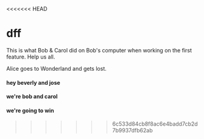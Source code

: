 <<<<<<< HEAD

dff
=======
This is what Bob & Carol did on Bob's computer when working on the first feature. Help us all.

Alice goes to Wonderland and gets lost.

#### hey beverly and jose

#### we're bob and carol

#### we're going to win
>>>>>>> 6c533d84cb8f8ac6e4badd7cb2d7b9937dfb62ab
